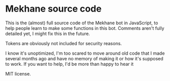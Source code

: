 # Mekhane source code

This is the (almost) full source code of the Mekhane bot in JavaScript, to help people learn to make some functions in this bot. Comments aren't fully detailed yet, I might fix this in the future.

Tokens are obviously not included for security reasons.

I know it's unoptimized, I'm too scared to move around old code that I made several months ago and have no memory of making it or how it's supposed to work. If you want to help, I'd be more than happy to hear it


MIT license.
